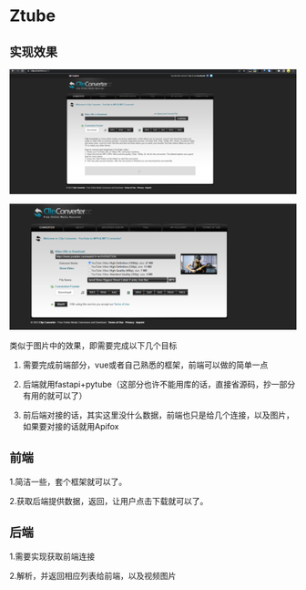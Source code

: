 # Ztube

## 实现效果

![image-20230123133515647](README.assets/image-20230123133515647.png)

![image-20230123133911943](README.assets/image-20230123133911943.png)

类似于图片中的效果，即需要完成以下几个目标

1. 需要完成前端部分，vue或者自己熟悉的框架，前端可以做的简单一点

2. 后端就用fastapi+pytube（这部分也许不能用库的话，直接省源码，抄一部分有用的就可以了）

3. 前后端对接的话，其实这里没什么数据，前端也只是给几个连接，以及图片，如果要对接的话就用Apifox

## 前端

1.简洁一些，套个框架就可以了。

2.获取后端提供数据，返回，让用户点击下载就可以了。

   ## 后端

1.需要实现获取前端连接

2.解析，并返回相应列表给前端，以及视频图片